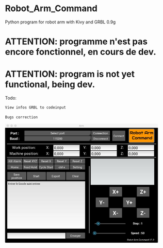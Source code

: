 # Robot_Arm_Command
Python program for robot arm with Kivy and GRBL 0.9g

#  ATTENTION: programme n'est pas encore fonctionnel, en cours de dev.

#  ATTENTION: program is not yet functional, being dev.

Todo:

    View infos GRBL to codeinput
    
    Bugs correction
    
    
    
![alt tag](https://github.com/Xav83130/Robot_Arm_Command/blob/master/interface.jpeg)
